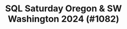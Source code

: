 ---
layout: event
title: "SQL Saturday Oregon & SW Washington 2024 (#1082)"
subtitle: ""
tags: ["Portland", "Oregon", "Vancouver", "Washington", "USA", "physical", "2024", "North America"]
thumb: /assets/img/logos/Just_icon_Color_small.png
comments: false
data: SQLSat1082
testevent: 1
---